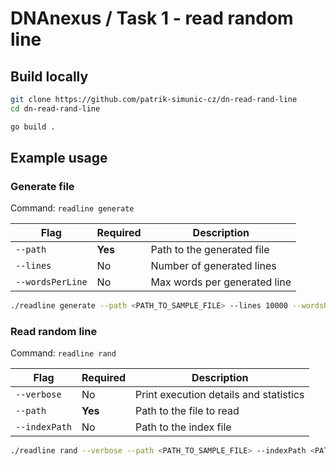 
# DNAnexus / Task 1 - read random line

## Build locally

```bash
git clone https://github.com/patrik-simunic-cz/dn-read-rand-line
cd dn-read-rand-line

go build .
```

## Example usage

### Generate file

Command: `readline generate`

|Flag|Required|Description|
|-|-|-|
|`--path`|**Yes**|Path to the generated file|
|`--lines`|No|Number of generated lines|
|`--wordsPerLine`|No|Max words per generated line|

```bash
./readline generate --path <PATH_TO_SAMPLE_FILE> --lines 10000 --wordsPerLine 20
```

### Read random line

Command: `readline rand`

|Flag|Required|Description|
|-|-|-|
|`--verbose`|No|Print execution details and statistics|
|`--path`|**Yes**|Path to the file to read|
|`--indexPath`|No|Path to the index file|

```bash
./readline rand --verbose --path <PATH_TO_SAMPLE_FILE> --indexPath <PATH_TO_INDEX>
```
